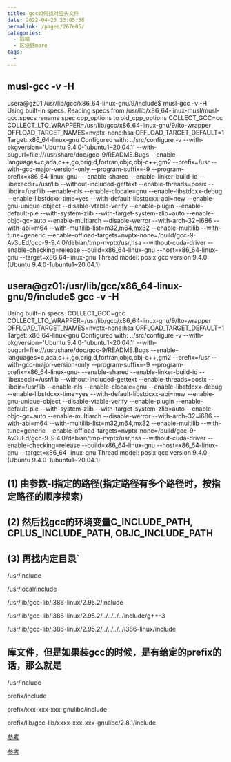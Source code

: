 ```yaml
---
title: gcc如何找对应头文件
date: 2022-04-25 23:05:58
permalink: /pages/267e05/
categories:
  - 后端
  - 区块链more
tags:
  - 
---
```




##  musl-gcc -v -H
usera@gz01:/usr/lib/gcc/x86_64-linux-gnu/9/include$ musl-gcc -v -H
Using built-in specs.
Reading specs from /usr/lib/x86_64-linux-musl/musl-gcc.specs
rename spec cpp_options to old_cpp_options
COLLECT_GCC=cc
COLLECT_LTO_WRAPPER=/usr/lib/gcc/x86_64-linux-gnu/9/lto-wrapper
OFFLOAD_TARGET_NAMES=nvptx-none:hsa
OFFLOAD_TARGET_DEFAULT=1
Target: x86_64-linux-gnu
Configured with: ../src/configure -v --with-pkgversion='Ubuntu 9.4.0-1ubuntu1~20.04.1' --with-bugurl=file:///usr/share/doc/gcc-9/README.Bugs --enable-languages=c,ada,c++,go,brig,d,fortran,objc,obj-c++,gm2 --prefix=/usr --with-gcc-major-version-only --program-suffix=-9 --program-prefix=x86_64-linux-gnu- --enable-shared --enable-linker-build-id --libexecdir=/usr/lib --without-included-gettext --enable-threads=posix --libdir=/usr/lib --enable-nls --enable-clocale=gnu --enable-libstdcxx-debug --enable-libstdcxx-time=yes --with-default-libstdcxx-abi=new --enable-gnu-unique-object --disable-vtable-verify --enable-plugin --enable-default-pie --with-system-zlib --with-target-system-zlib=auto --enable-objc-gc=auto --enable-multiarch --disable-werror --with-arch-32=i686 --with-abi=m64 --with-multilib-list=m32,m64,mx32 --enable-multilib --with-tune=generic --enable-offload-targets=nvptx-none=/build/gcc-9-Av3uEd/gcc-9-9.4.0/debian/tmp-nvptx/usr,hsa --without-cuda-driver --enable-checking=release --build=x86_64-linux-gnu --host=x86_64-linux-gnu --target=x86_64-linux-gnu
Thread model: posix
gcc version 9.4.0 (Ubuntu 9.4.0-1ubuntu1~20.04.1) 

## usera@gz01:/usr/lib/gcc/x86_64-linux-gnu/9/include$ gcc -v -H
Using built-in specs.
COLLECT_GCC=gcc
COLLECT_LTO_WRAPPER=/usr/lib/gcc/x86_64-linux-gnu/9/lto-wrapper
OFFLOAD_TARGET_NAMES=nvptx-none:hsa
OFFLOAD_TARGET_DEFAULT=1
Target: x86_64-linux-gnu
Configured with: ../src/configure -v --with-pkgversion='Ubuntu 9.4.0-1ubuntu1~20.04.1' --with-bugurl=file:///usr/share/doc/gcc-9/README.Bugs --enable-languages=c,ada,c++,go,brig,d,fortran,objc,obj-c++,gm2 --prefix=/usr --with-gcc-major-version-only --program-suffix=-9 --program-prefix=x86_64-linux-gnu- --enable-shared --enable-linker-build-id --libexecdir=/usr/lib --without-included-gettext --enable-threads=posix --libdir=/usr/lib --enable-nls --enable-clocale=gnu --enable-libstdcxx-debug --enable-libstdcxx-time=yes --with-default-libstdcxx-abi=new --enable-gnu-unique-object --disable-vtable-verify --enable-plugin --enable-default-pie --with-system-zlib --with-target-system-zlib=auto --enable-objc-gc=auto --enable-multiarch --disable-werror --with-arch-32=i686 --with-abi=m64 --with-multilib-list=m32,m64,mx32 --enable-multilib --with-tune=generic --enable-offload-targets=nvptx-none=/build/gcc-9-Av3uEd/gcc-9-9.4.0/debian/tmp-nvptx/usr,hsa --without-cuda-driver --enable-checking=release --build=x86_64-linux-gnu --host=x86_64-linux-gnu --target=x86_64-linux-gnu
Thread model: posix
gcc version 9.4.0 (Ubuntu 9.4.0-1ubuntu1~20.04.1) 




## (1) 由参数-I指定的路径(指定路径有多个路径时，按指定路径的顺序搜索)

## (2) 然后找gcc的环境变量C_INCLUDE_PATH, CPLUS_INCLUDE_PATH, OBJC_INCLUDE_PATH

## (3) 再找内定目录`

/usr/include

/usr/local/include

/usr/lib/gcc-lib/i386-linux/2.95.2/include

/usr/lib/gcc-lib/i386-linux/2.95.2/../../../../include/g++-3

/usr/lib/gcc-lib/i386-linux/2.95.2/../../../../i386-linux/include

## 库文件，但是如果装gcc的时候，是有给定的prefix的话，那么就是

/usr/include

prefix/include

prefix/xxx-xxx-xxx-gnulibc/include

prefix/lib/gcc-lib/xxxx-xxx-xxx-gnulibc/2.8.1/include





[参考](https://blog.csdn.net/weixin_29698317/article/details/116581201)

[参考](https://blog.csdn.net/qinhuicn/article/details/53561399)



